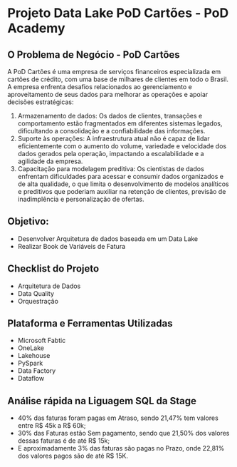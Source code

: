 # Projeto Data Lake PoD Cartões - PoD Academy

## O Problema de Negócio - PoD Cartões

A PoD Cartões é uma empresa de serviços financeiros especializada em cartões de crédito, com uma base de milhares de clientes 
em todo o Brasil. A empresa enfrenta desafios relacionados ao gerenciamento e aproveitamento de seus dados para melhorar as 
operações e apoiar decisões estratégicas:

1. Armazenamento de dados:
   Os dados de clientes, transações e comportamento estão fragmentados em diferentes sistemas legados, dificultando a 
consolidação e a confiabilidade das informações.
2. Suporte às operações:
   A infraestrutura atual não é capaz de lidar eficientemente com o aumento do volume, variedade e velocidade dos dados 
gerados pela operação, impactando a escalabilidade e a agilidade da empresa.
3. Capacitação para modelagem preditiva:
   Os cientistas de dados enfrentam dificuldades para acessar e consumir dados organizados e de alta qualidade, o que limita 
o desenvolvimento de modelos analíticos e preditivos que poderiam auxiliar na retenção de clientes, previsão de 
inadimplência e personalização de ofertas.

## Objetivo:

- Desenvolver Arquitetura de dados baseada em um Data Lake
- Realizar Book de Variáveis de Fatura


## Checklist do Projeto

- Arquitetura de Dados
- Data Quality
- Orquestração

## Plataforma e Ferramentas Utilizadas

- Microsoft Fabtic 
- OneLake
- Lakehouse
- PySpark
- Data Factory
- Dataflow

## Análise rápida na Liguagem SQL da Stage
- 40% das faturas foram pagas em Atraso, sendo 21,47% tem valores entre R$ 45k a R$ 60k;
- 30% das Faturas estão Sem pagamento, sendo que 21,50% dos valores dessas faturas é de até R$ 15k;
- E aproximadamente 3% das faturas são pagas no Prazo, onde 22,81% dos valores pagos são de até R$ 15K.
